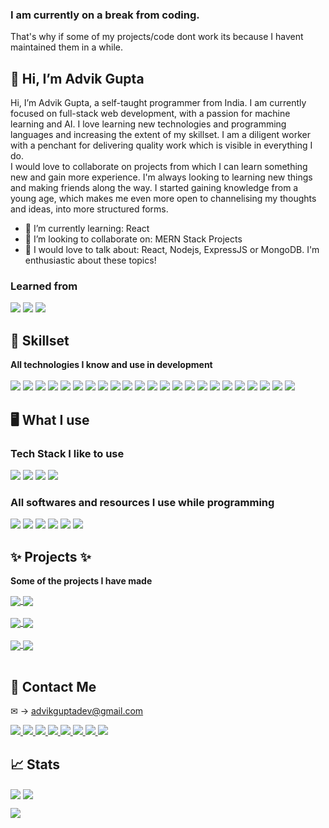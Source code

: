 ### I am currently on a break from coding.
That's why if some of my projects/code dont work its because I havent maintained them in a while.
<br/>
<h2> 👋 Hi, I’m Advik Gupta </h2>

Hi, I’m Advik Gupta, a self-taught programmer from India. I am currently focused on full-stack web development, with a passion for machine learning and AI. I love learning new technologies and programming languages and increasing the extent of my skillset. I am a diligent worker with a penchant for delivering quality work which is visible in everything I do. <br>
I would love to collaborate on projects from which I can learn something new and gain more experience. I'm always looking to learning new things and making friends along the way. I started gaining knowledge from a young age, which makes me even more open to channelising my thoughts and ideas, into more structured forms. <br>

- 🧠 I’m currently learning: React
- 🤝 I’m looking to collaborate on: MERN Stack Projects
- 💪 I would love to talk about: React, Nodejs, ExpressJS or MongoDB. I'm enthusiastic about these topics!

### Learned from
<img src="https://img.shields.io/badge/Udemy-A435F0?style=for-the-badge&logo=Udemy&logoColor=white"> <img src="https://img.shields.io/badge/Youtube-%23FF0000.svg?style=for-the-badge&logo=YouTube&logoColor=white"> <img src="https://img.shields.io/badge/google-4285F4?style=for-the-badge&logo=google&logoColor=white">
<br>

## 💪 Skillset

<b> All technologies I know and use in development </b> <br><br>
<img src="https://img.shields.io/badge/css3-%231572B6.svg?style=for-the-badge&logo=css3&logoColor=white"> <img src="https://img.shields.io/badge/html5-%23E34F26.svg?style=for-the-badge&logo=html5&logoColor=white"> <img src="https://img.shields.io/badge/javascript-%23323330.svg?style=for-the-badge&logo=javascript&logoColor=%23F7DF1E"> <img src="https://img.shields.io/badge/react-%2320232a.svg?style=for-the-badge&logo=react&logoColor=%2361DAFB"> <img src="https://img.shields.io/badge/express.js-%23404d59.svg?style=for-the-badge&logo=express&logoColor=%2361DAFB"> <img src="https://img.shields.io/badge/NPM-%23000000.svg?style=for-the-badge&logo=npm&logoColor=white"> <img src="https://img.shields.io/badge/node.js-6DA55F?style=for-the-badge&logo=node.js&logoColor=white"> <img src="https://img.shields.io/badge/bootstrap-%23563D7C.svg?style=for-the-badge&logo=bootstrap&logoColor=white"> <img src="https://img.shields.io/badge/React_Router-CA4245?style=for-the-badge&logo=react-router&logoColor=white"> <img src="https://img.shields.io/badge/redux-%23593d88.svg?style=for-the-badge&logo=redux&logoColor=white"> <img src="https://img.shields.io/badge/-GraphQL-E10098?style=for-the-badge&logo=graphql&logoColor=white"> <img src="https://img.shields.io/badge/python-3670A0?style=for-the-badge&logo=python&logoColor=ffdd54"> <img src="https://img.shields.io/badge/MongoDB-%234ea94b.svg?style=for-the-badge&logo=mongodb&logoColor=white"> <img src="https://img.shields.io/badge/-jest-%23C21325?style=for-the-badge&logo=jest&logoColor=white"> <img src="https://img.shields.io/badge/Gatsby-%23663399.svg?style=for-the-badge&logo=gatsby&logoColor=white"> <img src="https://img.shields.io/badge/git-%23F05033.svg?style=for-the-badge&logo=git&logoColor=white"> <img src="https://img.shields.io/badge/github-%23121011.svg?style=for-the-badge&logo=github&logoColor=white"> <img src="https://img.shields.io/badge/firebase-%23039BE5.svg?style=for-the-badge&logo=firebase"> <img src="https://img.shields.io/badge/heroku-%23430098.svg?style=for-the-badge&logo=heroku&logoColor=white"> <img src="https://img.shields.io/badge/styled--components-DB7093?style=for-the-badge&logo=styled-components&logoColor=white"> <img src="https://img.shields.io/badge/-ApolloGraphQL-311C87?style=for-the-badge&logo=apollo-graphql"> <img src="https://img.shields.io/badge/webpack-%238DD6F9.svg?style=for-the-badge&logo=webpack&logoColor=black"> <img src="https://img.shields.io/badge/Babel-F9DC3e?style=for-the-badge&logo=babel&logoColor=black">

## 🖥️ What I use

### Tech Stack I like to use
<img src="https://img.shields.io/badge/MongoDB-%234ea94b.svg?style=for-the-badge&logo=mongodb&logoColor=white"> <img src="https://img.shields.io/badge/express.js-%23404d59.svg?style=for-the-badge&logo=express&logoColor=%2361DAFB"> <img src="https://img.shields.io/badge/react-%2320232a.svg?style=for-the-badge&logo=react&logoColor=%2361DAFB"> <img src="https://img.shields.io/badge/node.js-6DA55F?style=for-the-badge&logo=node.js&logoColor=white">

### All softwares and resources I use while programming
<img src="https://img.shields.io/badge/Visual%20Studio%20Code-0078d7.svg?style=for-the-badge&logo=visual-studio-code&logoColor=white"> <img src="https://img.shields.io/badge/Windows-0078D6?style=for-the-badge&logo=windows&logoColor=white"> 
<img src="https://img.shields.io/badge/Google%20Chrome-4285F4?style=for-the-badge&logo=GoogleChrome&logoColor=white"> <img src="https://img.shields.io/badge/Firefox-FF7139?style=for-the-badge&logo=Firefox-Browser&logoColor=white"> <img src="https://img.shields.io/badge/-Stackoverflow-FE7A16?style=for-the-badge&logo=stack-overflow&logoColor=white"> <img src="https://img.shields.io/badge/Spotify-1ED760?style=for-the-badge&logo=spotify&logoColor=white">


## ✨ Projects ✨

<b> Some of the projects I have made </b> <br>

<a href="https://github.com/Advik-Gupta/YelpCamp">
  <img align="center" src="https://github-readme-stats.vercel.app/api/pin/?username=Advik-Gupta&repo=YelpCamp&theme=tokyonight" />
</a>
<a href="https://github.com/Advik-Gupta/COVID-19-Tracker">
  <img align="center" src="https://github-readme-stats.vercel.app/api/pin/?username=Advik-Gupta&repo=COVID-19-Tracker&theme=tokyonight" />
</a><br><br>

<a href="https://github.com/Advik-Gupta/CryptoPunk-Web3-Project">
  <img align="center" src="https://github-readme-stats.vercel.app/api/pin/?username=Advik-Gupta&repo=CryptoPunk-Web3-Project&theme=tokyonight&show_owner" />
</a> 
<a href="https://github.com/Advik-Gupta/Advik-Clothing-V2">
  <img align="center" src="https://github-readme-stats.vercel.app/api/pin/?username=Advik-Gupta&repo=Advik-Clothing-V2&theme=tokyonight&show_owner" />
</a><br><br>

<a href="https://github.com/Advik-Gupta/WhatsApp-Clone">
  <img align="center" src="https://github-readme-stats.vercel.app/api/pin/?username=Advik-Gupta&repo=WhatsApp-Clone&theme=tokyonight" />
</a> 
<a href="https://github.com/Advik-Gupta/Meeses">
  <img align="center" src="https://github-readme-stats.vercel.app/api/pin/?username=Advik-Gupta&repo=Meeses&theme=tokyonight" />
</a> <br><br>

## 🤝 Contact Me

&#x2709; &rarr; advikguptadev@gmail.com

<a href="https://twitter.com/Advik_Gupta69">
  <img src="https://img.shields.io/badge/@Advik__Gupta69-%231DA1F2.svg?style=for-the-badge&logo=Twitter&logoColor=white">
</a>

<a href="https://www.instagram.com/advikguptadev/">
  <img src="https://img.shields.io/badge/@advikguptadev-%23E4405F.svg?style=for-the-badge&logo=Instagram&logoColor=white">
</a>

<a href="https://www.youtube.com/channel/UCzhukYx1lfRYIQJgxQI4aPQ">
  <img src="https://img.shields.io/badge/Advik_Gupta-%23FF0000.svg?style=for-the-badge&logo=YouTube&logoColor=white">
</a>

<a href="https://www.linkedin.com/in/advik-gupta/">
  <img src="https://img.shields.io/badge/Advik%20Gupta-%230077B5.svg?style=for-the-badge&logo=linkedin&logoColor=white">
</a>

<a href="https://dev.to/advikguptadev">
  <img src="https://img.shields.io/badge/advikguptadev-0A0A0A?style=for-the-badge&logo=dev.to&logoColor=white">
</a>

<a href="https://t.me/advikgupta">
  <img src="https://img.shields.io/badge/Telegram-2CA5E0?style=for-the-badge&logo=telegram&logoColor=white">
</a>

<a href="https://www.freelancer.com/u/advikguptadev?">
  <img src="https://img.shields.io/badge/Freelancer-29B2FE?style=for-the-badge&logo=Freelancer&logoColor=white">
</a>

<a href="https://www.upwork.com/freelancers/~018e90dfc6549c5f59">
  <img src="https://img.shields.io/badge/UpWork-6FDA44?style=for-the-badge&logo=Upwork&logoColor=white">
</a>

## 📈 Stats

<a><img align="center" src="https://github-readme-stats.vercel.app/api?username=Advik-Gupta&theme=tokyonight&layout=compact&card_width=250px" /></a>
<a><img align="center" src="https://github-readme-stats.vercel.app/api/top-langs/?username=Advik-Gupta&theme=tokyonight&layout=compact&card_width=250px" /></a><br>
<div><a><img align="center" src="https://github-readme-streak-stats.herokuapp.com/?user=Advik-Gupta&theme=tokyonight" /></a></div>

